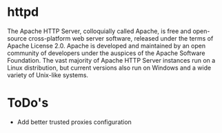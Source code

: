 # httpd

The Apache HTTP Server, colloquially called Apache, is free and open-source cross-platform web server software, released under the terms of Apache License 2.0. Apache is developed and maintained by an open community of developers under the auspices of the Apache Software Foundation. The vast majority of Apache HTTP Server instances run on a Linux distribution, but current versions also run on Windows and a wide variety of Unix-like systems.

# ToDo's

* Add better trusted proxies configuration